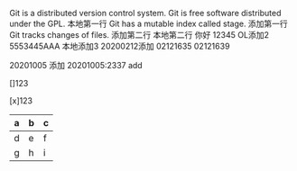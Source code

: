 Git is a distributed version control system.
Git is free software distributed under the GPL.
本地第一行
Git has a mutable index called stage.
添加第一行
Git tracks changes of files.
添加第二行
本地第二行
你好
12345
OL添加2
5553445AAA
本地添加3
20200212添加
02121635
02121639

20201005 添加
20201005:2337 add

[]123


[x]123

a|b|c
-|-|-
d|e|f
g|h|i
